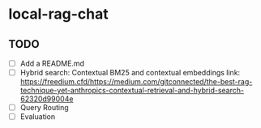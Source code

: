 # local-rag-chat

## TODO
- [ ] Add a README.md
- [ ] Hybrid search: Contextual BM25 and contextual embeddings
 link: https://freedium.cfd/https://medium.com/gitconnected/the-best-rag-technique-yet-anthropics-contextual-retrieval-and-hybrid-search-62320d99004e
- [ ] Query Routing
- [ ] Evaluation
